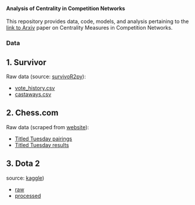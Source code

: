 #### Analysis of Centrality in Competition Networks

This repository provides data, code, models, and analysis pertaining to the [link to Arxiv]() paper on Centrality Measures in Competition Networks.

### Data

## 1. Survivor

Raw data (source: [survivoR2py](https://github.com/stiles/survivoR2py)):
- [vote_history.csv](https://github.com/mariamwalaa/CON-CN/blob/main/output/Survivor/vote_history.csv)
- [castaways.csv](https://github.com/mariamwalaa/CON-CN/blob/main/output/Survivor/castaways.csv)

## 2. Chess.com 

Raw data (scraped from [website](https://www.chess.com/tournament/live/titled-tuesdays)):
- [Titled Tuesday pairings](https://github.com/mariamwalaa/CON-CN/tree/main/output/Chess.com/Titled%20Tuesday%20Pairings)
- [Titled Tuesday results](https://github.com/mariamwalaa/CON-CN/tree/main/output/Chess.com/Titled%20Tuesday%20Results)

## 3. Dota 2

source: [kaggle](https://www.kaggle.com/datasets/bwandowando/dota-2-pro-league-matches-2023))
- [raw](https://github.com/mariamwalaa/CON-CN/tree/main/output/DOTA2/raw)
- [processed](https://github.com/mariamwalaa/CON-CN/tree/main/output/DOTA2/processed)

